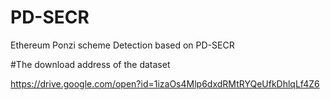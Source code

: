# PD-SECR
Ethereum  Ponzi scheme Detection based on PD-SECR


#The download address of the dataset

https://drive.google.com/open?id=1izaOs4Mlp6dxdRMtRYQeUfkDhlqLf4Z6
             

